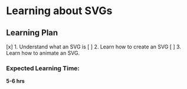 # Learning about SVGs

## Learning Plan

[x] 1. Understand what an SVG is
[ ] 2. Learn how to create an SVG
[ ] 3. Learn how to animate an SVG.

### Expected Learning Time: 

<strong> 5-6 hrs </strong>
